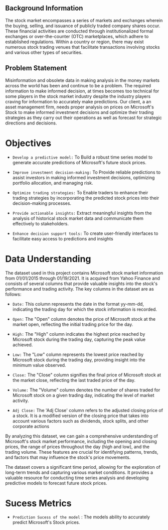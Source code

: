 ## Background Information
The stock market encompasses a series of markets and exchanges wherein the buying, selling, and issuance of publicly traded company shares occur. These financial activities are conducted through institutionalized formal exchanges or over-the-counter (OTC) marketplaces, which adhere to established regulations. Within a country or region, there may exist numerous stock trading venues that facilitate transactions involving stocks and various other types of securities.

## Problem Statement 
Misinformation and obsolete data in making analysis in the money markets across the world has been and continue to be a problem. The required information to make informed decision, at times becomes too technical for some players in the stock market industry despite the industry players craving for information to accurately make predictions. Our client, a an asset management firm, needs proper analysis on prices on Microsoft's Stock to make informed investment decisions and optimize their trading strategies as they carry out their operations as well as forecast for strategic directions and decisions.

# Objectives 
* ```Develop a predictive model:``` To Build a robust time series model to generate accurate predictions of Microsoft's future stock prices.

* ```Improve investment decision-making:``` To Provide reliable predictions to assist investors in making informed investment decisions, optimizing portfolio allocation, and managing risk.

* ```Optimize trading strategies:``` To Enable traders to enhance their trading strategies by incorporating the predicted stock prices into their decision-making processes.

* ```Provide actionable insights:``` Extract meaningful insights from the analysis of historical stock market data and communicate them effectively to stakeholders.

* ```Enhance decision support tools:``` To create user-friendly interfaces to facilitate easy access to predictions and insights

# Data Understanding

The dataset used in this project contains Microsoft stock market information from 01/01/2015 through 01/19/2021. It is acquired from Yahoo Finance and consists of several columns that provide valuable insights into the stock's performance and trading activity. The key columns in the dataset are as follows:

* ```Date:``` This column represents the date in the format yy-mm-dd, indicating the trading day for which the stock information is recorded.

* ```Open:``` The "Open" column denotes the price of Microsoft stock at the market open, reflecting the initial trading price for the day.

* ```High:``` The "High" column indicates the highest price reached by Microsoft stock during the trading day, capturing the peak value achieved.

* ```Low:``` The "Low" column represents the lowest price reached by Microsoft stock during the trading day, providing insight into the minimum value observed.

* ```Close:``` The "Close" column signifies the final price of Microsoft stock at the market close, reflecting the last traded price of the day.

* ```Volume:``` The "Volume" column denotes the number of shares traded for Microsoft stock on a given trading day, indicating the level of market activity.

* ```Adj Close:``` The 'Adj Close' column refers to the adjusted closing price of a stock. It is a modified version of the closing price that takes into account various factors such as dividends, stock splits, and other corporate actions

By analyzing this dataset, we can gain a comprehensive understanding of Microsoft's stock market performance, including the opening and closing prices, the range of prices throughout the day (high and low), and the trading volume. These features are crucial for identifying patterns, trends, and factors that may influence the stock's price movements.

The dataset covers a significant time period, allowing for the exploration of long-term trends and capturing various market conditions. It provides a valuable resource for conducting time series analysis and developing predictive models to forecast future stock prices.

# Sucess Metrics 

* ```Prediction Sucess of the model``` : The models ability to accurately predict Microsoft's Stock prices.
